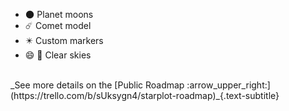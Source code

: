 
- 🌑 Planet moons
- ☄️ Comet model
- ✴️ Custom markers
- 😄 🔭 Clear skies

<br/>
_See more details on the [Public Roadmap :arrow_upper_right:](https://trello.com/b/sUksygn4/starplot-roadmap)_{.text-subtitle}

